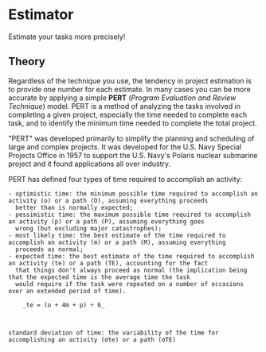 # Estimator

Estimate your tasks more precisely!

## Theory

Regardless of the technique you use, the tendency in project estimation is to provide one number for each estimate.
In many cases you can be more accurate by applying a simple **PERT** (_Program Evaluation and Review Technique_) model.
PERT is a method of analyzing the tasks involved in completing a given project, especially the time needed
to complete each task, and to identify the minimum time needed to complete the total project.

"PERT" was developed primarily to simplify the planning and scheduling of large and complex projects.
It was developed for the U.S. Navy Special Projects Office in 1957 to support the U.S. Navy's Polaris nuclear submarine project
and it found applications all over industry.

PERT has defined four types of time required to accomplish an activity:

    - optimistic time: the minimum possible time required to accomplish an activity (o) or a path (O), assuming everything proceeds
      better than is normally expected;
    - pessimistic time: the maximum possible time required to accomplish an activity (p) or a path (P), assuming everything goes
      wrong (but excluding major catastrophes);
    - most likely time: the best estimate of the time required to accomplish an activity (m) or a path (M), assuming everything
      proceeds as normal;
    - expected time: the best estimate of the time required to accomplish an activity (te) or a path (TE), accounting for the fact
      that things don't always proceed as normal (the implication being that the expected time is the average time the task
      would require if the task were repeated on a number of occasions over an extended period of time).

        _te = (o + 4m + p) ÷ 6_



    standard deviation of time: the variability of the time for accomplishing an activity (σte) or a path (σTE)
